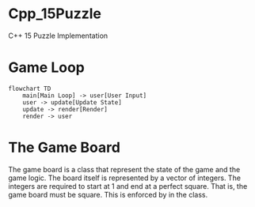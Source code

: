 # Cpp_15Puzzle
C++ 15 Puzzle  Implementation

# Game Loop

```mermaid
flowchart TD
    main[Main Loop] -> user[User Input]
    user -> update[Update State]
    update -> render[Render]
    render -> user
``` 

# The Game Board
The game board is a class that represent the state of the game and the game logic.
The board itself is represented by a vector of integers. The integers are 
required to start at 1 and end at a perfect square. That is, the game board
must be square. This is enforced by in the class.
